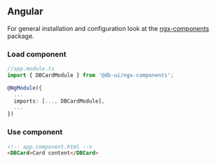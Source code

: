 ## Angular

For general installation and configuration look at the [ngx-components](https://www.npmjs.com/package/@db-ui/ngx-components) package.

### Load component

```ts app.module.ts
//app.module.ts
import { DBCardModule } from '@db-ui/ngx-components';

@NgModule({
  ...
  imports: [..., DBCardModule],
  ...
})
```

### Use component

```html app.component.html
<!-- app.component.html -->
<DBCard>Card content</DBCard>
```
